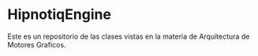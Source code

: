 # HipnotiqEngine
Este es un repositorio de las clases vistas en la materia de Arquitectura de Motores Graficos.
